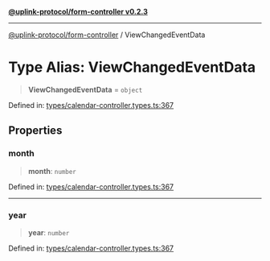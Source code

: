 [**@uplink-protocol/form-controller v0.2.3**](../README.md)

***

[@uplink-protocol/form-controller](../globals.md) / ViewChangedEventData

# Type Alias: ViewChangedEventData

> **ViewChangedEventData** = `object`

Defined in: [types/calendar-controller.types.ts:367](https://github.com/jmkcoder/uplink-protocol-calendar/blob/dfbd1d9163b3335ef17060f21cb7756b2a9c621d/src/types/calendar-controller.types.ts#L367)

## Properties

### month

> **month**: `number`

Defined in: [types/calendar-controller.types.ts:367](https://github.com/jmkcoder/uplink-protocol-calendar/blob/dfbd1d9163b3335ef17060f21cb7756b2a9c621d/src/types/calendar-controller.types.ts#L367)

***

### year

> **year**: `number`

Defined in: [types/calendar-controller.types.ts:367](https://github.com/jmkcoder/uplink-protocol-calendar/blob/dfbd1d9163b3335ef17060f21cb7756b2a9c621d/src/types/calendar-controller.types.ts#L367)
